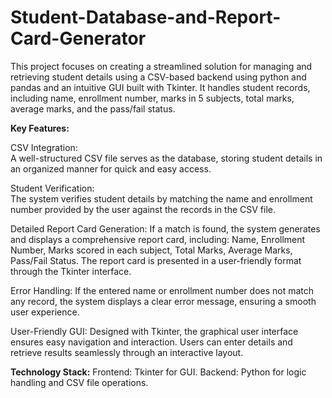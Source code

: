 # Student-Database-and-Report-Card-Generator

This project focuses on creating a streamlined solution for managing and retrieving student details using a CSV-based backend using python and pandas and an intuitive GUI built with Tkinter. It handles student records, including name, enrollment number, marks in 5 subjects, total marks, average marks, and the pass/fail status.

**Key Features:**

CSV Integration: <br/>
      A well-structured CSV file serves as the database, storing student details in an organized manner for quick and easy access.

Student Verification: <br/>
      The system verifies student details by matching the name and enrollment number provided by the user against the records in the CSV file.

Detailed Report Card Generation:
      If a match is found, the system generates and displays a comprehensive report card, including:
            Name,
            Enrollment Number,
            Marks scored in each subject,
            Total Marks,
            Average Marks,
            Pass/Fail Status.
      The report card is presented in a user-friendly format through the Tkinter interface.

Error Handling:
      If the entered name or enrollment number does not match any record, the system displays a clear error message, ensuring a smooth user experience.

User-Friendly GUI:
      Designed with Tkinter, the graphical user interface ensures easy navigation and interaction.
      Users can enter details and retrieve results seamlessly through an interactive layout.

**Technology Stack:**
Frontend: Tkinter for GUI.
Backend: Python for logic handling and CSV file operations.
